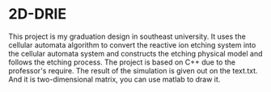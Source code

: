 # 2D-DRIE
This project is my graduation design in southeast university. It uses the cellular automata algorithm to convert the reactive ion etching system into the cellular automata system and constructs the etching physical model and follows the etching process. 
The project is based on C++ due to the professor's require. The result of the simulation is given out on the text.txt. And it is two-dimensional matrix, you can use matlab to draw it.
